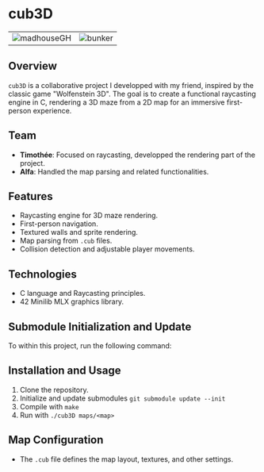 # cub3D

<table>
  <tr>
    <td>
      <img src="https://github.com/t-mercier/42_cub3d/assets/94700601/f1e11f6e-026f-4451-8f4e-0cf4688108eb" alt="madhouseGH">
    </td>
    <td>
      <img src="https://github.com/t-mercier/42_cub3d/assets/94700601/39ae137b-f3ed-4ed8-a92a-8bc4a2219f12" alt="bunker">
    </td>
  </tr>
</table>

## Overview
`cub3D` is a collaborative project I developped with my friend, inspired by the classic game "Wolfenstein 3D". The goal is to create a functional raycasting engine in C, rendering a 3D maze from a 2D map for an immersive first-person experience.

## Team
- **Timothée**: Focused on raycasting, developped the rendering part of the project.
- **Alfa**: Handled the map parsing and related functionalities.

## Features
- Raycasting engine for 3D maze rendering.
- First-person navigation.
- Textured walls and sprite rendering.
- Map parsing from `.cub` files.
- Collision detection and adjustable player movements.

## Technologies
- C language and Raycasting principles.
- 42 Minilib MLX graphics library.

## Submodule Initialization and Update

To  within this project, run the following command:

## Installation and Usage
1. Clone the repository.
2. Initialize and update submodules `git submodule update --init`
3. Compile with `make`
4. Run with `./cub3D maps/<map>`

## Map Configuration
- The `.cub` file defines the map layout, textures, and other settings.
